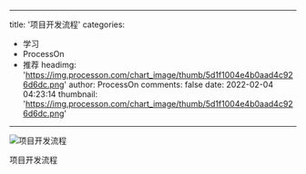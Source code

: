 
---
title: '项目开发流程'
categories: 
 - 学习
 - ProcessOn
 - 推荐
headimg: 'https://img.processon.com/chart_image/thumb/5d1f1004e4b0aad4c926d6dc.png'
author: ProcessOn
comments: false
date: 2022-02-04 04:23:14
thumbnail: 'https://img.processon.com/chart_image/thumb/5d1f1004e4b0aad4c926d6dc.png'
---

<div>   
<img class="thumb" alt="项目开发流程" src="https://img.processon.com/chart_image/thumb/5d1f1004e4b0aad4c926d6dc.png" referrerpolicy="no-referrer">
<p>项目开发流程</p>  
</div>
            